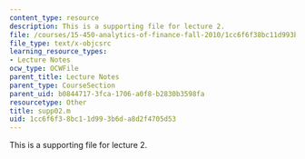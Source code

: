 ```yaml
---
content_type: resource
description: This is a supporting file for lecture 2.
file: /courses/15-450-analytics-of-finance-fall-2010/1cc6f6f38bc11d993b6da8d2f4705d53_supp02.m
file_type: text/x-objcsrc
learning_resource_types:
- Lecture Notes
ocw_type: OCWFile
parent_title: Lecture Notes
parent_type: CourseSection
parent_uid: b0844717-3fca-1706-a0f8-b2830b3598fa
resourcetype: Other
title: supp02.m
uid: 1cc6f6f3-8bc1-1d99-3b6d-a8d2f4705d53
---
```

This is a supporting file for lecture 2.

